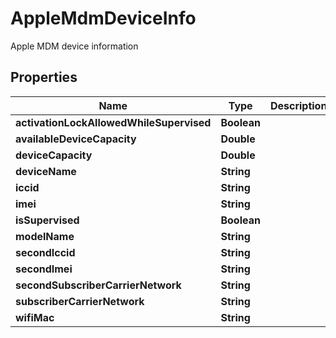 

# AppleMdmDeviceInfo

Apple MDM device information

## Properties

| Name | Type | Description | Notes |
|------------ | ------------- | ------------- | -------------|
|**activationLockAllowedWhileSupervised** | **Boolean** |  |  [optional] |
|**availableDeviceCapacity** | **Double** |  |  [optional] |
|**deviceCapacity** | **Double** |  |  [optional] |
|**deviceName** | **String** |  |  [optional] |
|**iccid** | **String** |  |  [optional] |
|**imei** | **String** |  |  [optional] |
|**isSupervised** | **Boolean** |  |  [optional] |
|**modelName** | **String** |  |  [optional] |
|**secondIccid** | **String** |  |  [optional] |
|**secondImei** | **String** |  |  [optional] |
|**secondSubscriberCarrierNetwork** | **String** |  |  [optional] |
|**subscriberCarrierNetwork** | **String** |  |  [optional] |
|**wifiMac** | **String** |  |  [optional] |




